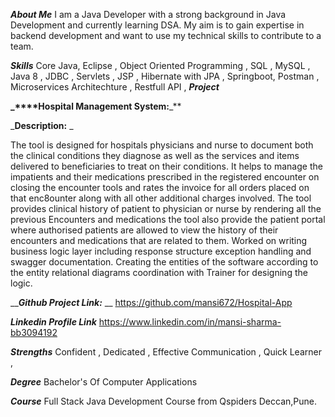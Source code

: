 _**About Me**_
I am a Java Developer with a strong background in Java Development and currently learning DSA. My aim is to gain expertise in backend development and want to use my technical skills to contribute to a team.

_**Skills**_
Core Java, Eclipse ,
Object Oriented Programming ,
SQL , MySQL ,
Java 8 ,
JDBC ,
Servlets ,
JSP ,
Hibernate with JPA ,
Springboot, Postman ,
Microservices Architechture ,
Restfull API ,
_**Project**_

**_****Hospital Management System:**_**

_**Description:** _

The tool is designed for hospitals physicians and nurse to document both the clinical conditions they diagnose as well as the services and items delivered to beneficiaries to treat on their conditions.
It helps to manage the impatients and their medications prescribed in the registered encounter on closing the encounter tools and rates the invoice for all orders placed on that enc8ounter along with all other 
additional charges involved. The tool provides clinical history of patient to physician or nurse by rendering all the previous Encounters and medications the tool also provide the patient portal where authorised
patients are allowed to view the history of their encounters and medications that are related to them. Worked on writing business logic layer including response structure exception handling and swagger documentation. 
Creating the entities of the software according to the entity relational diagrams coordination with Trainer for designing the logic.

___**Github Project Link:**_ __
https://github.com/mansi672/Hospital-App


_**Linkedin Profile Link**_
https://www.linkedin.com/in/mansi-sharma-bb3094192

_**Strengths**_ 
Confident ,
Dedicated ,
Effective Communication ,
Quick Learner ,

_**Degree**_
Bachelor's Of Computer Applications

_**Course**_
Full Stack Java Development Course from Qspiders Deccan,Pune.




